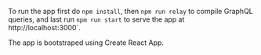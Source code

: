 To run the app first do `npm install`, then `npm run relay` to compile GraphQL queries, and last run `npm run start` to serve the app at http://localhost:3000`.

The app is bootstraped using Create React App.